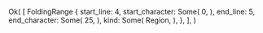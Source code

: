 Ok(
    [
        FoldingRange {
            start_line: 4,
            start_character: Some(
                0,
            ),
            end_line: 5,
            end_character: Some(
                25,
            ),
            kind: Some(
                Region,
            ),
        },
    ],
)